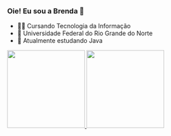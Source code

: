 ### Oie! Eu sou a Brenda 👋

- 👩‍🎓 Cursando Tecnologia da Informação
- 🏫 Universidade Federal do Rio Grande do Norte
- 📖 Atualmente estudando Java

<div>
  <a href="https://beacons.ai/BrendaDantas">
  <img height="180em" src="https://github-readme-stats.vercel.app/api?username=BrendaDantas&show_icons=true&theme=sinthwave&include_all_commits=true&count_private=true"/>    
  <img height="180em" src="https://github-readme-stats.vercel.app/api/top-langs/?username=BrendaDantas&layout=compact&langs_count=16&theme=dracula"/>

 </div>
